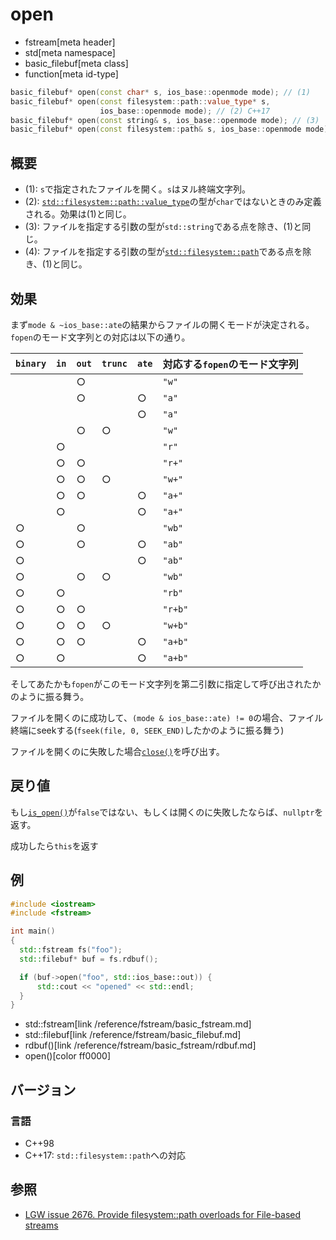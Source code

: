 # open
* fstream[meta header]
* std[meta namespace]
* basic_filebuf[meta class]
* function[meta id-type]

```cpp
basic_filebuf* open(const char* s, ios_base::openmode mode); // (1)
basic_filebuf* open(const filesystem::path::value_type* s,
                    ios_base::openmode mode); // (2) C++17
basic_filebuf* open(const string& s, ios_base::openmode mode); // (3)
basic_filebuf* open(const filesystem::path& s, ios_base::openmode mode); // (4) C++17
```

## 概要

- (1): `s`で指定されたファイルを開く。`s`はヌル終端文字列。
- (2): [`std::filesystem​::​path​::​value_­type`](/reference/filesystem/path.md)の型が`char`ではないときのみ定義される。効果は(1)と同じ。
- (3): ファイルを指定する引数の型が`std::string`である点を除き、(1)と同じ。
- (4): ファイルを指定する引数の型が[`std::filesystem::path`](/reference/filesystem/path.md)である点を除き、(1)と同じ。

## 効果

まず`mode & ~ios_­base​::​ate`の結果からファイルの開くモードが決定される。`fopen`のモード文字列との対応は以下の通り。

| `binary` | `in` | `out` | `trunc` | `ate` | 対応する`fopen`のモード文字列 |
|----------|------|-------|---------|-------|--------------------|
|          |      | ○     |         |       | `"w"`              |
|          |      | ○     |         | ○     | `"a"`              |
|          |      |       |         | ○     | `"a"`              |
|          |      | ○     | ○       |       | `"w"`              |
|          | ○    |       |         |       | `"r"`              |
|          | ○    | ○     |         |       | `"r+"`             |
|          | ○    | ○     | ○       |       | `"w+"`             |
|          | ○    | ○     |         | ○     | `"a+"`             |
|          | ○    |       |         | ○     | `"a+"`             |
| ○        |      | ○     |         |       |  `"wb"`            |
| ○        |      | ○     |         | ○     | `"ab"`             |
| ○        |      |       |         | ○     | `"ab"`             |
| ○        |      | ○     | ○       |       | `"wb"`             |
| ○        | ○    |       |         |       | `"rb"`             |
| ○        | ○    | ○     |         |       | `"r+b"`            |
| ○        | ○    | ○     | ○       |       | `"w+b"`            |
| ○        | ○    | ○     |         | ○     | `"a+b"`            |
| ○        | ○    |       |         | ○     | `"a+b"`            |

そしてあたかも`fopen`がこのモード文字列を第二引数に指定して呼び出されたかのように振る舞う。

ファイルを開くのに成功して、`(mode & ios_base::​ate) != 0`の場合、ファイル終端にseekする(`fseek(file, 0, SEEK_­END)`したかのように振る舞う)

ファイルを開くのに失敗した場合[`close()`](close.md)を呼び出す。

## 戻り値

もし[`is_­open()`](/reference/fstream/basic_filebuf/is_open.md)が`false`ではない、もしくは開くのに失敗したならば、`nullptr`を返す。

成功したら`this`を返す

## 例

```cpp example
#include <iostream>
#include <fstream>

int main()
{
  std::fstream fs("foo");
  std::filebuf* buf = fs.rdbuf();

  if (buf->open("foo", std::ios_base::out)) {
      std::cout << "opened" << std::endl;
  }
}
```
* std::fstream[link /reference/fstream/basic_fstream.md]
* std::filebuf[link /reference/fstream/basic_filebuf.md]
* rdbuf()[link /reference/fstream/basic_fstream/rdbuf.md]
* open()[color ff0000]

## バージョン
### 言語
- C++98
- C++17: `std::filesystem::path`への対応

## 参照

- [LGW issue 2676. Provide filesystem::path overloads for File-based streams](https://wg21.cmeerw.net/lwg/issue2676)
